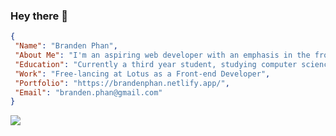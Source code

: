 ### Hey there 👋

```json
{
 "Name": "Branden Phan",
 "About Me": "I'm an aspiring web developer with an emphasis in the front-end, focusing on technologies such as React",
 "Education": "Currently a third year student, studying computer science at the University of Guelph",
 "Work": "Free-lancing at Lotus as a Front-end Developer",
 "Portfolio": "https://brandenphan.netlify.app/",
 "Email": "branden.phan@gmail.com"
}
```


<img align="center" src="https://github-readme-stats.vercel.app/api/<CARD_TYPE>/?username=<brandenphan>&theme=<radical>" />



<!--
**brandenphan/brandenphan** is a ✨ _special_ ✨ repository because its `README.md` (this file) appears on your GitHub profile.

Here are some ideas to get you started:

- 🔭 I’m currently working on ...
- 🌱 I’m currently learning ...
- 👯 I’m looking to collaborate on ...
- 🤔 I’m looking for help with ...
- 💬 Ask me about ...
- 📫 How to reach me: ...
- 😄 Pronouns: ...
- ⚡ Fun fact: ...
-->
